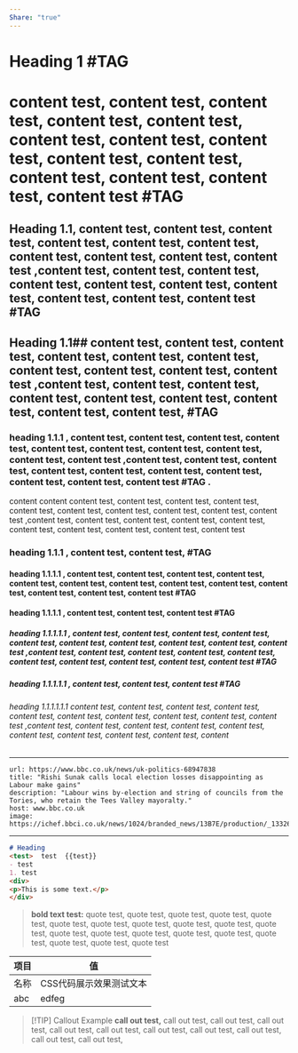 ```yaml
---
Share: "true"
---
```





# Heading 1   #TAG 

# content test, content test, content test, content test, content test, content test, content test, content test, content test, content test, content test, content test, content test, content test #TAG 
## Heading 1.1, content test, content test, content test, content test, content test, content test, content test, content test, content test, content test ,content test, content test, content test, content test, content test, content test, content test, content test, content test, content test #TAG 

## Heading 1.1## content test, content test, content test, content test, content test, content test, content test, content test, content test, content test ,content test, content test, content test, content test, content test, content test, content test, content test, content test,  #TAG 
### heading 1.1.1 , content test, content test, content test, content test, content test, content test, content test, content test, content test, content test ,content test, content test, content test, content test, content test, content test, content test, content test, content test, content test    #TAG .
content content content test, content test, content test, content test, content test, content test, content test, content test, content test, content test ,content test, content test, content test, content test, content test, content test, content test, content test, content test, content test 
### heading 1.1.1 , content test, content test,     #TAG 
#### heading 1.1.1.1 , content test, content test, content test, content test, content test, content test, content test, content test, content test, content test, content test, content test, content test    #TAG 
#### heading 1.1.1.1 , content test, content test, content test    #TAG 

##### heading 1.1.1.1.1 , content test, content test, content test, content test, content test, content test, content test, content test, content test, content test ,content test, content test, content test, content test, content test, content test, content test, content test, content test, content test    #TAG 
##### heading 1.1.1.1.1   , content test, content test, content test   #TAG 

###### heading 1.1.1.1.1.1  content test, content test, content test, content test, content test, content test, content test, content test, content test, content test ,content test, content test, content test, content test, content test, content test, content test, content test, content test, content




---
```cardlink
url: https://www.bbc.co.uk/news/uk-politics-68947838
title: "Rishi Sunak calls local election losses disappointing as Labour make gains"
description: "Labour wins by-election and string of councils from the Tories, who retain the Tees Valley mayoralty."
host: www.bbc.co.uk
image: https://ichef.bbci.co.uk/news/1024/branded_news/13B7E/production/_133266708_sunak.jpg
```

---
```markdown
# Heading
<test>  test  {{test}}
- test
1. test
<div> 
<p>This is some text.</p> 
</div>

```

> **bold text test:** quote test, quote test, quote test, quote test, quote test, quote test, quote test, quote test, quote test, quote test, quote test, quote test, quote test, quote test, quote test, quote test, quote test, quote test, quote test, quote test

| 项目  | 值             |
| --- | ------------- |
| 名称  | CSS代码展示效果测试文本 |
| abc | edfeg         |

> [!TIP] Callout Example
**call out test,** call out test, call out test, call out test, call out test, call out test, call out test, call out test, call out test, call out test, call out test, 
